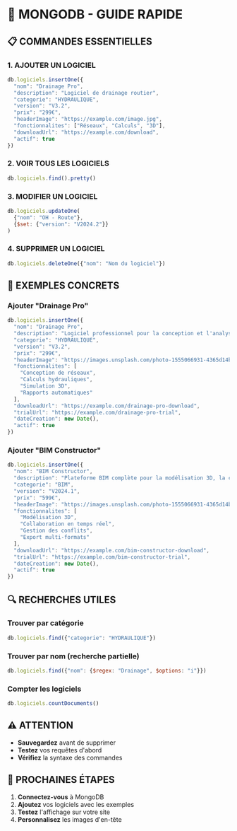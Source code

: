 # 🚀 MONGODB - GUIDE RAPIDE

## 📋 **COMMANDES ESSENTIELLES**

### **1. AJOUTER UN LOGICIEL**
```javascript
db.logiciels.insertOne({
  "nom": "Drainage Pro",
  "description": "Logiciel de drainage routier",
  "categorie": "HYDRAULIQUE",
  "version": "V3.2",
  "prix": "299€",
  "headerImage": "https://example.com/image.jpg",
  "fonctionnalites": ["Réseaux", "Calculs", "3D"],
  "downloadUrl": "https://example.com/download",
  "actif": true
})
```

### **2. VOIR TOUS LES LOGICIELS**
```javascript
db.logiciels.find().pretty()
```

### **3. MODIFIER UN LOGICIEL**
```javascript
db.logiciels.updateOne(
  {"nom": "OH - Route"},
  {$set: {"version": "V2024.2"}}
)
```

### **4. SUPPRIMER UN LOGICIEL**
```javascript
db.logiciels.deleteOne({"nom": "Nom du logiciel"})
```

## 🎯 **EXEMPLES CONCRETS**

### **Ajouter "Drainage Pro"**
```javascript
db.logiciels.insertOne({
  "nom": "Drainage Pro",
  "description": "Logiciel professionnel pour la conception et l'analyse des systèmes de drainage routier et urbain avec calculs hydrauliques avancés.",
  "categorie": "HYDRAULIQUE",
  "version": "V3.2",
  "prix": "299€",
  "headerImage": "https://images.unsplash.com/photo-1555066931-4365d14bab8c?ixlib=rb-1.2.1&auto=format&fit=crop&w=400&q=80",
  "fonctionnalites": [
    "Conception de réseaux",
    "Calculs hydrauliques",
    "Simulation 3D",
    "Rapports automatiques"
  ],
  "downloadUrl": "https://example.com/drainage-pro-download",
  "trialUrl": "https://example.com/drainage-pro-trial",
  "dateCreation": new Date(),
  "actif": true
})
```

### **Ajouter "BIM Constructor"**
```javascript
db.logiciels.insertOne({
  "nom": "BIM Constructor",
  "description": "Plateforme BIM complète pour la modélisation 3D, la collaboration et la gestion de projets de construction.",
  "categorie": "BIM",
  "version": "V2024.1",
  "prix": "599€",
  "headerImage": "https://images.unsplash.com/photo-1555066931-4365d14bab8c?ixlib=rb-1.2.1&auto=format&fit=crop&w=400&q=80",
  "fonctionnalites": [
    "Modélisation 3D",
    "Collaboration en temps réel",
    "Gestion des conflits",
    "Export multi-formats"
  ],
  "downloadUrl": "https://example.com/bim-constructor-download",
  "trialUrl": "https://example.com/bim-constructor-trial",
  "dateCreation": new Date(),
  "actif": true
})
```

## 🔍 **RECHERCHES UTILES**

### **Trouver par catégorie**
```javascript
db.logiciels.find({"categorie": "HYDRAULIQUE"})
```

### **Trouver par nom (recherche partielle)**
```javascript
db.logiciels.find({"nom": {$regex: "Drainage", $options: "i"}})
```

### **Compter les logiciels**
```javascript
db.logiciels.countDocuments()
```

## ⚠️ **ATTENTION**

- **Sauvegardez** avant de supprimer
- **Testez** vos requêtes d'abord
- **Vérifiez** la syntaxe des commandes

## 🎯 **PROCHAINES ÉTAPES**

1. **Connectez-vous** à MongoDB
2. **Ajoutez** vos logiciels avec les exemples
3. **Testez** l'affichage sur votre site
4. **Personnalisez** les images d'en-tête
